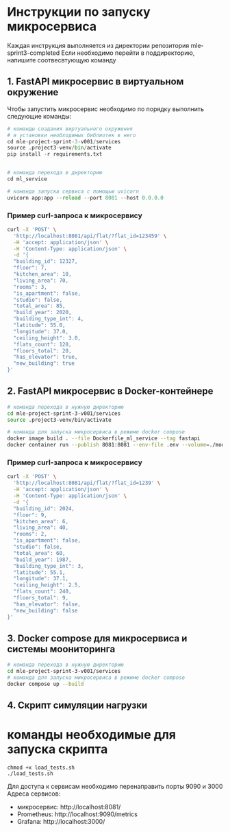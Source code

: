# Инструкции по запуску микросервиса

Каждая инструкция выполняется из директории репозитория mle-sprint3-completed
Если необходимо перейти в поддиректорию, напишите соотвесвтующую команду

## 1. FastAPI микросервис в виртуальном окружение

Чтобы запустить микросервис необходимо по порядку выполнить следующие команды:

```python
# команды создания виртуального окружения
# и установки необходимых библиотек в него
cd mle-project-sprint-3-v001/services
source .project3-venv/bin/activate
pip install -r requirements.txt


# команда перехода в директорию
cd ml_service

# команда запуска сервиса с помощью uvicorn
uvicorn app:app --reload --port 8081 --host 0.0.0.0 
```

### Пример curl-запроса к микросервису

```bash
curl -X 'POST' \
  'http://localhost:8081/api/flat/?flat_id=123459' \
  -H 'accept: application/json' \
  -H 'Content-Type: application/json' \
  -d '{
  "building_id": 12327,
  "floor": 7,
  "kitchen_area": 10,
  "living_area": 70,
  "rooms": 3,
  "is_apartment": false,
  "studio": false,
  "total_area": 85,
  "build_year": 2020,
  "building_type_int": 4,
  "latitude": 55.0,
  "longitude": 37.0,
  "ceiling_height": 3.0,
  "flats_count": 120,
  "floors_total": 20,
  "has_elevator": true,
  "new_building": true
}'
```

## 2. FastAPI микросервис в Docker-контейнере

```bash
# команда перехода в нужную директорию
cd mle-project-sprint-3-v001/services
source .project3-venv/bin/activate

# команда для запуска микросервиса в режиме docker compose
docker image build . --file Dockerfile_ml_service --tag fastapi
docker container run --publish 8081:8081 --env-file .env --volume=./models:/models fastapi

```

### Пример curl-запроса к микросервису

```bash
curl -X 'POST' \
  'http://localhost:8081/api/flat/?flat_id=1239' \
  -H 'accept: application/json' \
  -H 'Content-Type: application/json' \
  -d '{
  "building_id": 2024,
  "floor": 9,
  "kitchen_area": 6,
  "living_area": 40,
  "rooms": 2,
  "is_apartment": false,
  "studio": false,
  "total_area": 60,
  "build_year": 1987,
  "building_type_int": 3,
  "latitude": 55.1,
  "longitude": 37.1,
  "ceiling_height": 2.5,
  "flats_count": 240,
  "floors_total": 9,
  "has_elevator": false,
  "new_building": false
}'
```

## 3. Docker compose для микросервиса и системы моониторинга

```bash
# команда перехода в нужную директорию
cd mle-project-sprint-3-v001/services
# команда для запуска микросервиса в режиме docker compose
docker compose up --build
```

## 4. Скрипт симуляции нагрузки

# команды необходимые для запуска скрипта
```
chmod +x load_tests.sh
./load_tests.sh
```

Для доступа к сервисам необходимо перенаправить порты 9090 и 3000
Адреса сервисов:
- микросервис: http://localhost:8081/
- Prometheus: http://localhost:9090/metrics
- Grafana: http://localhost:3000/